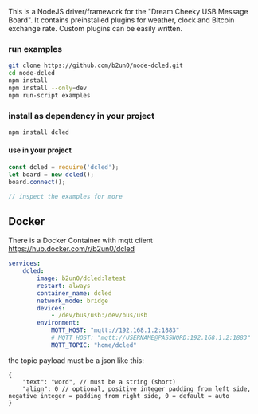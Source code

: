 This is a NodeJS driver/framework for the "Dream Cheeky USB Message Board".
It contains preinstalled plugins for weather, clock and Bitcoin exchange rate. Custom plugins can be easily written.

### run examples
```bash
git clone https://github.com/b2un0/node-dcled.git
cd node-dcled
npm install
npm install --only=dev
npm run-script examples
```

### install as dependency in your project
```bash
npm install dcled
```

#### use in your project

```js
const dcled = require('dcled');
let board = new dcled();
board.connect();

// inspect the examples for more

```

## Docker

There is a Docker Container with mqtt client https://hub.docker.com/r/b2un0/dcled

```yaml
services:
    dcled:
        image: b2un0/dcled:latest
        restart: always
        container_name: dcled
        network_mode: bridge
        devices:
            - /dev/bus/usb:/dev/bus/usb
        environment:
            MQTT_HOST: "mqtt://192.168.1.2:1883"
            # MQTT_HOST: "mqtt://USERNAME@PASSWORD:192.168.1.2:1883"
            MQTT_TOPIC: "home/dcled"
```

the topic payload must be a json like this:

```json5
{
    "text": "word", // must be a string (short)
    "align": 0 // optional, positive integer padding from left side, negative integer = padding from right side, 0 = default = auto
}
```
